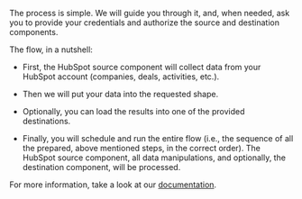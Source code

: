 The process is simple. We will guide you through it, and, when needed, ask you to provide your credentials and authorize the source and destination components.
 
The flow, in a nutshell:

- First, the HubSpot source component will collect data from your HubSpot account (companies, deals, activities, etc.). 

- Then we will put your data into the requested shape.

- Optionally, you can load the results into one of the provided destinations.

- Finally, you will schedule and run the entire flow (i.e., the sequence of all the prepared, above mentioned steps, in the correct order). The HubSpot source component, all data manipulations, and optionally, the destination component, will be processed.

For more information, take a look at our [documentation](https://help.keboola.com/templates/customer-relationship-management/).

